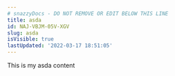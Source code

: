 ```yaml
---
# snazzyDocs - DO NOT REMOVE OR EDIT BELOW THIS LINE
title: asda
id: NAJ-VBJM-05V-XGV
slug: asda
isVisible: true
lastUpdated: '2022-03-17 18:51:05'
---
```

This is my asda content